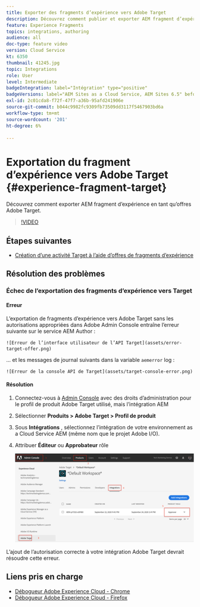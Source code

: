 ```yaml
---
title: Exporter des fragments d’expérience vers Adobe Target
description: Découvrez comment publier et exporter AEM fragment d’expérience en tant qu’offres Adobe Target.
feature: Experience Fragments
topics: integrations, authoring
audience: all
doc-type: feature video
version: Cloud Service
kt: 6350
thumbnail: 41245.jpg
topic: Integrations
role: User
level: Intermediate
badgeIntegration: label="Intégration" type="positive"
badgeVersions: label="AEM Sites as a Cloud Service, AEM Sites 6.5" before-title="false"
exl-id: 2c01cda8-f72f-47f7-a36b-95afd241906e
source-git-commit: b044c9982fc9309fb73509dd3117f5467903bd6a
workflow-type: tm+mt
source-wordcount: '201'
ht-degree: 6%

---
```


# Exportation du fragment d’expérience vers Adobe Target {#experience-fragment-target}

Découvrez comment exporter AEM fragment d’expérience en tant qu’offres Adobe Target.

>[!VIDEO](https://video.tv.adobe.com/v/41245?quality=12&learn=on)

## Étapes suivantes

+ [Création d’une activité Target à l’aide d’offres de fragments d’expérience](./create-target-activity.md)

## Résolution des problèmes

### Échec de l’exportation des fragments d’expérience vers Target

#### Erreur

L’exportation de fragments d’expérience vers Adobe Target sans les autorisations appropriées dans Adobe Admin Console entraîne l’erreur suivante sur le service AEM Author :

    ![Erreur de l’interface utilisateur de l’API Target](assets/error-target-offer.png)

... et les messages de journal suivants dans la variable `aemerror` log :

    ![Erreur de la console API de Target](assets/target-console-error.png)

#### Résolution

1. Connectez-vous à [Admin Console](https://adminconsole.adobe.com/) avec des droits d’administration pour le profil de produit Adobe Target utilisé, mais l’intégration AEM
2. Sélectionner __Produits > Adobe Target > Profil de produit__
3. Sous __Intégrations__ , sélectionnez l’intégration de votre environnement as a Cloud Service AEM (même nom que le projet Adobe I/O).
4. Attribuer __Éditeur__ ou __Approbateur__ rôle

   ![Erreur de l’API Target](assets/target-permissions.png)

L’ajout de l’autorisation correcte à votre intégration Adobe Target devrait résoudre cette erreur.

## Liens pris en charge

+ [Débogueur Adobe Experience Cloud - Chrome](https://chrome.google.com/webstore/detail/adobe-experience-cloud-de/ocdmogmohccmeicdhlhhgepeaijenapj)
+ [Débogueur Adobe Experience Cloud - Firefox](https://addons.mozilla.org/en-US/firefox/addon/adobe-experience-platform-dbg/)
